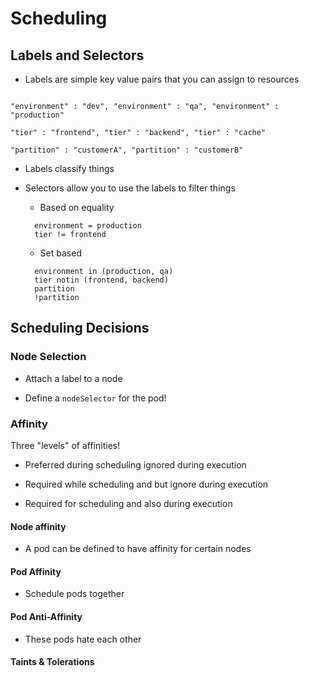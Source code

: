# Scheduling

## Labels and Selectors

- Labels are simple key value pairs that you can assign to resources

```

"environment" : "dev", "environment" : "qa", "environment" : "production"

"tier" : "frontend", "tier" : "backend", "tier" : "cache"

"partition" : "customerA", "partition" : "customerB"

```

- Labels classify things

- Selectors allow you to use the labels to filter things

  - Based on equality
  ```
    environment = production
    tier != frontend
  ```

  - Set based
  ```
    environment in (production, qa)
    tier notin (frontend, backend)
    partition
    !partition
  ```

## Scheduling Decisions


### Node Selection

- Attach a label to a node

- Define a `nodeSelector` for the pod!

### Affinity

Three "levels" of affinities!

- Preferred during scheduling ignored during execution

- Required while scheduling and but ignore during execution

- Required for scheduling and also during execution

#### Node affinity

- A pod can be defined to have affinity for certain nodes

#### Pod Affinity

- Schedule pods together

#### Pod Anti-Affinity

- These pods hate each other

#### Taints & Tolerations

